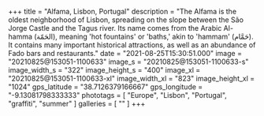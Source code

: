 +++
title = "Alfama, Lisbon, Portugal"
description = "The Alfama is the oldest neighborhood of Lisbon, spreading on the slope between the São Jorge Castle and the Tagus river. Its name comes from the Arabic Al-hamma (الحَمّة), meaning 'hot fountains' or 'baths,' akin to 'hammam' (حَمَّام). It contains many important historical attractions, as well as an abundance of Fado bars and restaurants."
date = "2021-08-25T15:30:51.000"
image = "20210825@153051-1100633"
image_s = "20210825@153051-1100633-s"
image_width_s = "322"
image_height_s = "400"
image_xl = "20210825@153051-1100633-xl"
image_width_xl = "823"
image_height_xl = "1024"
gps_latitude = "38.7126379166667"
gps_longitude = "-9.13081798333333"
phototags = [ "Europe", "Lisbon", "Portugal", "graffiti", "summer" ]
galleries = [ "" ]
+++
